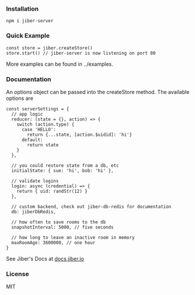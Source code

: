 ### Installation
```
npm i jiber-server
```

### Quick Example
```
const store = jiber.createStore()
store.start() // jiber-server is now listening on port 80
```

More examples can be found in ../examples.

### Documentation
An options object can be passed into the createStore method. The available options are

```
const serverSettings = {
  // app logic
  reducer: (state = {}, action) => {
    switch (action.type) {
      case 'HELLO':
        return {...state, [action.$uidid]: 'hi'}
      default:
        return state
    }
  },

  // you could restore state from a db, etc
  initialState: { sue: 'hi', bob: 'hi' },

  // validate logins
  login: async (credential) => {
    return { uid: randStr(12) }
  },

  // custom backend, check out jiber-db-redis for documentation
  db: jiberDbRedis,

  // how often to save rooms to the db
  snapshotInterval: 5000, // five seconds

  // how long to leave an inactive room in memory
  maxRoomAge: 3600000, // one hour
}
```

See Jiber's Docs at [docs.jiber.io](http://docs.jiber.io)

### License
MIT
